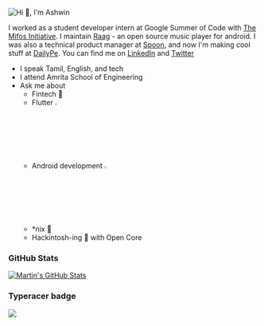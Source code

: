 ![Hi 👋, I'm Ashwin](https://user-images.githubusercontent.com/20596763/141672268-7e6c9485-72e0-4ae4-bb86-1d725d959cc2.png)

I worked as a student developer intern at Google Summer of Code with [The Mifos Initiative](https://www.github.com/openMF). I maintain [Raag](https://github.com/raag-music/raag) - an open source music player for android. I was also a technical product manager at [Spoon](https://spoon.money), and now I'm making cool stuff at [DailyPe](https://dailype.in/). You can find me on [LinkedIn][2] and [Twitter][1]
- I speak Tamil, English, and tech 
- I attend Amrita School of Engineering
- Ask me about 
  	- Fintech 💸
	- Flutter <img src="https://img.icons8.com/color/48/000000/flutter.png" width=3%>
	- Android development <img src="https://img.icons8.com/fluent/48/000000/android-os.png" width=3%>
	- *nix :penguin:
	- Hackintosh-ing :apple: with Open Core

### GitHub Stats

<a href="https://github.com/ashwinkey04">
  <img align="center" src="https://github-readme-stats.vercel.app/api?username=ashwinkey04&show_icons=true&line_height=27&count_private=true&title_color=ffffff&text_color=c9cacc&icon_color=2bbc8a&bg_color=1d1f21" alt="Martin's GitHub Stats" />
</a>

### Typeracer badge
<a href="https://data.typeracer.com/pit/profile?user=ashwinkey04&ref=badge" target="_top"><img src="https://data.typeracer.com/misc/badge?user=ashwinkey04" border="0" /></a>

[1.1]: http://i.imgur.com/tXSoThF.png (@ashwinkey04)
[2.1]: http://i.imgur.com/0o48UoR.png (github icon with padding)


[1.2]: http://i.imgur.com/wWzX9uB.png (twitter icon without padding)
[2.2]: http://i.imgur.com/9I6NRUm.png (github icon without padding)
[3.2]: https://raw.githubusercontent.com/MartinHeinz/MartinHeinz/master/linkedin-3-16.png (LinkedIn icon without padding)


<!-- links to your social media accounts -->

[1]: https://twitter.com/ashwinkey04
[2]: https://www.linkedin.com/in/ashwinkey04/
